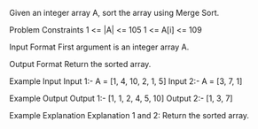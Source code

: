 Given an integer array A, sort the array using Merge Sort.


Problem Constraints
1 <= |A| <= 105
1 <= A[i] <= 109


Input Format
First argument is an integer array A.


Output Format
Return the sorted array.


Example Input
Input 1:-
A = [1, 4, 10, 2, 1, 5]
Input 2:-
A = [3, 7, 1]


Example Output
Output 1:-
[1, 1, 2, 4, 5, 10]
Output 2:-
[1, 3, 7]


Example Explanation
Explanation 1 and 2:
Return the sorted array.